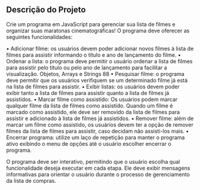 ## Descrição do Projeto

Crie um programa em JavaScript para gerenciar sua lista de filmes e organizar suas maratonas
cinematográficas! O programa deve oferecer as seguintes funcionalidades:

• Adicionar filme: os usuários devem poder adicionar novos filmes à lista de filmes para
assistir informando o título e ano de lançamento do filme.
• Ordenar a lista: o programa deve permitir o usuário ordenar a lista de filmes para
assistir pelo título ou pelo ano de lançamento para facilitar a visualização.
Objetos, Arrays e Strings 88
• Pesquisar filme: o programa deve permitir que os usuários verifiquem se um
determinado filme já está na lista de filmes para assistir.
• Exibir listas: os usuários devem poder exibir tanto a lista de filmes para assistir quanto
a lista de filmes já assistidos.
• Marcar filme como assistido: Os usuários podem marcar qualquer filme da lista
de filmes como assistido. Quando um filme é marcado como assistido, ele deve ser
removido da lista de filmes para assistir e adicionado à lista de filmes já assistidos.
• Remover filme: além de marcar um filme como assistido, os usuários devem ter a opção
de remover filmes da lista de filmes para assistir, caso decidam não assisti-los mais.
• Encerrar programa: utilize um laço de repetição para manter o programa ativo
exibindo o menu de opções até o usuário escolher encerrar o programa.

O programa deve ser interativo, permitindo que o usuário escolha qual funcionalidade deseja
executar em cada etapa. Ele deve exibir mensagens informativas para orientar o usuário
durante o processo de gerenciamento da lista de compras.